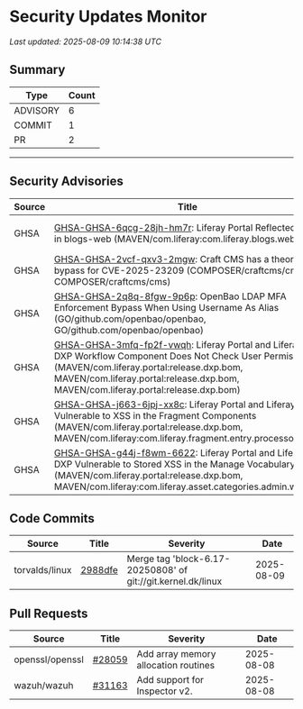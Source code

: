 # Security Updates Monitor

*Last updated: 2025-08-09 10:14:38 UTC*

## Summary
| Type | Count |
|------|-------|
| ADVISORY | 6 |
| COMMIT | 1 |
| PR | 2 |

---

## Security Advisories

| Source | Title | Severity | Date |
|--------|-------|----------|------|
| GHSA | [GHSA-GHSA-6qcg-28jh-hm7r](https://github.com/advisories/GHSA-6qcg-28jh-hm7r): Liferay Portal Reflected XSS in blogs-web (MAVEN/com.liferay:com.liferay.blogs.web) | MODERATE (CVSS: 0.0) | 2025-08-08 |
| GHSA | [GHSA-GHSA-2vcf-qxv3-2mgw](https://github.com/advisories/GHSA-2vcf-qxv3-2mgw): Craft CMS has a theoretical bypass for CVE-2025-23209 (COMPOSER/craftcms/cms, COMPOSER/craftcms/cms) | MODERATE (CVSS: 0.0) | 2025-08-08 |
| GHSA | [GHSA-GHSA-2q8q-8fgw-9p6p](https://github.com/advisories/GHSA-2q8q-8fgw-9p6p): OpenBao LDAP MFA Enforcement Bypass When Using Username As Alias (GO/github.com/openbao/openbao, GO/github.com/openbao/openbao) | MODERATE (CVSS: 6.5) | 2025-08-08 |
| GHSA | [GHSA-GHSA-3mfq-fp2f-vwqh](https://github.com/advisories/GHSA-3mfq-fp2f-vwqh): Liferay Portal and Liferay DXP Workflow Component Does Not Check User Permissions (MAVEN/com.liferay.portal:release.dxp.bom, MAVEN/com.liferay.portal:release.dxp.bom, MAVEN/com.liferay.portal:release.dxp.bom) | CRITICAL (CVSS: 9.1) | 2024-10-22 |
| GHSA | [GHSA-GHSA-j663-6jpj-xx8c](https://github.com/advisories/GHSA-j663-6jpj-xx8c): Liferay Portal and Liferay DXP Vulnerable to XSS in the Fragment Components (MAVEN/com.liferay.portal:release.dxp.bom, MAVEN/com.liferay:com.liferay.fragment.entry.processor.impl) | CRITICAL (CVSS: 9.1) | 2023-10-17 |
| GHSA | [GHSA-GHSA-g44j-f8wm-6622](https://github.com/advisories/GHSA-g44j-f8wm-6622): Liferay Portal and Liferay DXP Vulnerable to Stored XSS in the Manage Vocabulary Page (MAVEN/com.liferay.portal:release.dxp.bom, MAVEN/com.liferay:com.liferay.asset.categories.admin.web) | CRITICAL (CVSS: 9.1) | 2023-10-17 |

## Code Commits

| Source | Title | Severity | Date |
|--------|-------|----------|------|
| torvalds/linux | [2988dfe](https://github.com/torvalds/linux/commit/2988dfed8a5dc752921a5790b81c06e781af51ce) | Merge tag 'block-6.17-20250808' of git://git.kernel.dk/linux | 2025-08-09 |

## Pull Requests

| Source | Title | Severity | Date |
|--------|-------|----------|------|
| openssl/openssl | [#28059](https://github.com/openssl/openssl/pull/28059) | Add array memory allocation routines | 2025-08-08 |
| wazuh/wazuh | [#31163](https://github.com/wazuh/wazuh/pull/31163) | Add support for Inspector v2. | 2025-08-08 |

